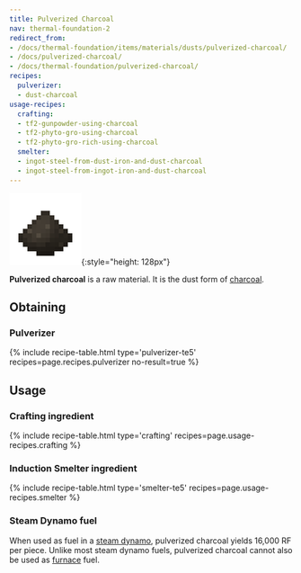 ```yaml
---
title: Pulverized Charcoal
nav: thermal-foundation-2
redirect_from:
- /docs/thermal-foundation/items/materials/dusts/pulverized-charcoal/
- /docs/pulverized-charcoal/
- /docs/thermal-foundation/pulverized-charcoal/
recipes:
  pulverizer:
  - dust-charcoal
usage-recipes:
  crafting:
  - tf2-gunpowder-using-charcoal
  - tf2-phyto-gro-using-charcoal
  - tf2-phyto-gro-rich-using-charcoal
  smelter:
  - ingot-steel-from-dust-iron-and-dust-charcoal
  - ingot-steel-from-ingot-iron-and-dust-charcoal
---
```


![Pulverized charcoal](/assets/images/thermal-foundation-2/dust-charcoal.png){:style="height: 128px"}


**Pulverized charcoal** is a raw material. It is the dust form of
[charcoal](https://minecraft.gamepedia.com/Charcoal).


Obtaining
---------

### Pulverizer
{% include recipe-table.html type='pulverizer-te5' recipes=page.recipes.pulverizer no-result=true %}


Usage
-----

### Crafting ingredient
{% include recipe-table.html type='crafting' recipes=page.usage-recipes.crafting %}

### Induction Smelter ingredient
{% include recipe-table.html type='smelter-te5' recipes=page.usage-recipes.smelter %}

### Steam Dynamo fuel
When used as fuel in a [steam dynamo](/docs/thermal-expansion-5/steam-dynamo/),
pulverized charcoal yields 16,000 RF per piece. Unlike most steam dynamo fuels,
pulverized charcoal cannot also be used as
[furnace](https://minecraft.gamepedia.com/Furnace) fuel.
